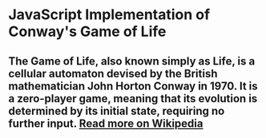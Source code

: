 # JavaScript Implementation of Conway's Game of Life

## The Game of Life, also known simply as Life, is a cellular automaton devised by the British mathematician John Horton Conway in 1970. It is a zero-player game, meaning that its evolution is determined by its initial state, requiring no further input. [Read more on Wikipedia](https://en.wikipedia.org/wiki/Conway%27s_Game_of_Life)


